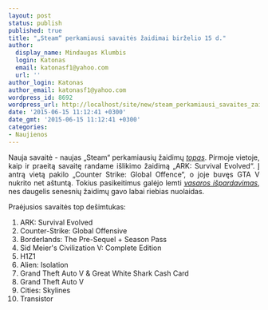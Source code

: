 ```yaml
---
layout: post
status: publish
published: true
title: "„Steam“ perkamiausi savaitės žaidimai birželio 15 d."
author:
  display_name: Mindaugas Klumbis
  login: Katonas
  email: katonasf1@yahoo.com
  url: ''
author_login: Katonas
author_email: katonasf1@yahoo.com
wordpress_id: 8692
wordpress_url: http://localhost/site/new/steam_perkamiausi_savaites_zaidimai_birzelio_15_d/
date: '2015-06-15 11:12:41 +0300'
date_gmt: '2015-06-15 11:12:41 +0300'
categories:
- Naujienos
---
```

<p style="text-align: justify;">
	Nauja savaitė - naujas &bdquo;Steam&ldquo; perkamiausių žaidimų <em><a href="http://store.steampowered.com/search/?filter=topsellers">topas</a></em>. Pirmoje vietoje, kaip ir praeitą savaitę randame i&scaron;likimo žaidimą &bdquo;ARK: Survival Evolved&ldquo;. Į antrą vietą pakilo &bdquo;Counter Strike: Global Offence&ldquo;, o joje buvęs GTA V nukrito net a&scaron;tuntą. Tokius pasikeitimus galėjo lemti <em><a href="http://store.steampowered.com">vasaros i&scaron;pardavimas</a></em>, nes daugelis senesnių žaidimų gavo labai riebias nuolaidas.</p>
<p>
	Praėjusios savaitės top de&scaron;imtukas:</p>
<ol>
<li>
		ARK: Survival Evolved</li>
<li>
		Counter-Strike: Global Offensive</li>
<li>
		Borderlands: The Pre-Sequel + Season Pass</li>
<li>
		Sid Meier&#39;s Civilization V: Complete Edition</li>
<li>
		H1Z1</li>
<li>
		Alien: Isolation</li>
<li>
		Grand Theft Auto V &amp; Great White Shark Cash Card</li>
<li>
		Grand Theft Auto V</li>
<li>
		Cities: Skylines</li>
<li>
		Transistor</li>
</ol>
